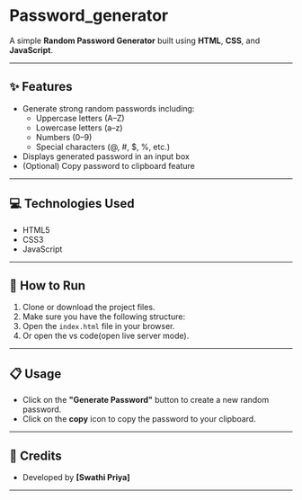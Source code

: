 # Password_generator 

A simple **Random Password Generator** built using **HTML**, **CSS**, and **JavaScript**.

---

## ✨ Features
- Generate strong random passwords including:
  - Uppercase letters (A–Z)
  - Lowercase letters (a–z)
  - Numbers (0–9)
  - Special characters (@, #, $, %, etc.)
- Displays generated password in an input box
- (Optional) Copy password to clipboard feature

---

## 💻 Technologies Used
- HTML5
- CSS3
- JavaScript 

---

## 🚀 How to Run
1. Clone or download the project files.
2. Make sure you have the following structure:
3. Open the `index.html` file in your browser.
4. Or open the vs code(open live server mode).

---

## 📋 Usage
- Click on the **"Generate Password"** button to create a new random password.
- Click on the **copy** icon to copy the password to your clipboard.

---

## 🙌 Credits
- Developed by **[Swathi Priya]**

---
